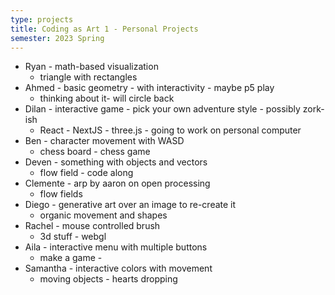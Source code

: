 ```yaml
---
type: projects
title: Coding as Art 1 - Personal Projects
semester: 2023 Spring
---
```


- Ryan - math-based visualization
  - triangle with rectangles
- Ahmed - basic geometry - with interactivity - maybe p5 play
  - thinking about it- will circle back
- Dilan - interactive game - pick your own adventure style - possibly zork-ish
  - React - NextJS - three.js - going to work on personal computer
- Ben - character movement with WASD
  - chess board - chess game
- Deven - something with objects and vectors
  - flow field - code along
- Clemente - arp by aaron on open processing
  - flow fields
- Diego - generative art over an image to re-create it
  - organic movement and shapes
- Rachel - mouse controlled brush
  - 3d stuff - webgl
- Aila - interactive menu with multiple buttons
  - make a game -
- Samantha - interactive colors with movement
  - moving objects - hearts dropping
